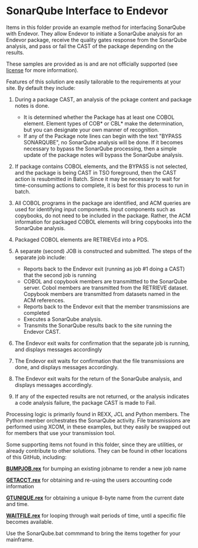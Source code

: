 #  SonarQube Interface to Endevor

Items in this folder provide an example method for interfacing SonarQube with Endevor. They allow Endevor to initiate a SonarQube analysis for an Endevor package, receive the quality gates response from the SonarQube analysis, and pass or fail the CAST of the package depending on the results.

These samples are provided as is and are not officially supported (see [license](https://github.com/BroadcomMFD/broadcom-product-scripts/blob/main/LICENSE
) for more information).

Features of this solution are easily tailorable to the requirements at your site. By default they include:

1. During a package CAST, an analysis of the pckage content and package notes is done.
   -  It is determined whether the Package has at least one COBOL element. Element types of COB* or CBL* make the determination, but you can designate your own manner of recognition.
   -  If any of the Package note lines can begin with the text "BYPASS SONARQUBE", no SonarQube analysis will be done. If it becomes necessary to bypass the SonarQube processing, then a simple update of the package notes will bypass the SonarQube analysis.
2.  If package contains COBOL elements, and the BYPASS is not selected, and the package is being CAST in TSO foreground, then the CAST action is resubmitted in Batch. Since it may be necessary to wait for time-consuming actions to complete, it is best for this process to run in batch.
3. All COBOL programs in the package are identified, and ACM queries are used for identifying input components. Input components such as copybooks, do not need to be included in the package. Rather, the ACM information for packaged COBOL elements will bring copybooks into the SonarQube analysis.
4. Packaged COBOL elements are RETRIEVEd into a PDS.
5. A separate (second) JOB is constructed and submitted. The steps of the separate job include:
    - Reports back to the Endevor exit (running as job #1 doing a CAST) that the second job is running
    - COBOL and copybook members are transmittted to the SonarQube server. Cobol members are transmitted from the RETRIEVE dataset. Copybook members are transmitted from datasets named in the ACM references.  
    - Reports back to the Endevor exit that the member transmissions are completed
    - Executes a SonarQube analysis.
    - Transmits the SonarQube results back to the site running the Endevor CAST.

6. The Endevor exit waits for confirmation that the separate job is running, and displays messages accordingly
7. The Endevor exit waits for confirmation that the file transmissions are done, and displays messages accordingly.
8. The Endevor exit waits for the return of the SonarQube analysis, and displays messages accordingly.
9. If any of the expected results are not returned, or the analysis indicates a code analysis failure, the package CAST is made to Fail.

Processing logic is primarily found in REXX, JCL and Python members. The Python member orchestrates the SonarQube activity. File transmissions are performed using XCOM, in these examples, but they easily be swapped out for members that use your transmission tool. 

Some supporting items not found in this folder, since they are utilities, or already contribute to other solutions. They can be found in other locations of this GitHub, including:


**[BUMPJOB.rex](https://github.com/BroadcomMFD/broadcom-product-scripts/blob/main/endevor/Field-Developed-Programs/Processor-Tools-and-Processor-Snippets/BUMPJOB.rex)** for bumping an existing jobname to render a new job name


**[GETACCT.rex](https://github.com/BroadcomMFD/broadcom-product-scripts/blob/main/endevor/Automated-Test-Facility-Using-Test4Z/GETACCTC.rex)** for obtaining and re-using the users accounting code information

**[GTUNIQUE.rex](https://github.com/BroadcomMFD/broadcom-product-scripts/blob/main/endevor/Field-Developed-Programs/Processor-Tools-and-Processor-Snippets/GTUNIQUE.rex)** for obtaining a unique 8-byte name from the current date and time.

**[WAITFILE.rex](https://github.com/BroadcomMFD/broadcom-product-scripts/blob/main/endevor/Field-Developed-Programs/Miscellaneous-items/WAITFILE.rex)** for looping through wait periods of time, until a specific file becomes available. 

Use the SonarQube.bat commmand to bring the items together for your mainframe.



